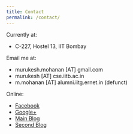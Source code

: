 ```yaml
---
title: Contact
permalink: /contact/
---
```


<section markdown="1">
Currently at:

- C-227, Hostel 13, IIT Bombay
</section>

<section markdown="1">
Email me at:

- murukesh.mohanan [AT] gmail.com
- murukesh [AT] cse.iitb.ac.in
- m.mohanan [AT] alumni.iitg.ernet.in (defunct) 
</section>

<section markdown="1">
Online:

- [Facebook](https://facebook.com/murukesh)
- [Google+](https://plus.google.com/+murukeshmohanan/)
- [Main Blog](http://murukeshm.blogspot.in/)
- [Second Blog](http://linuxexperiments.blogspot.in/)
</section>
